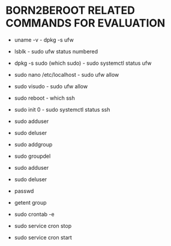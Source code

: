 # BORN2BEROOT RELATED COMMANDS FOR EVALUATION
	
- uname -v			- dpkg -s ufw
- lsblk				- sudo ufw status numbered
- dpkg -s sudo (which sudo)	- sudo systemctl status ufw
- sudo nano /etc/localhost	- sudo ufw allow <port>
- sudo visudo			- sudo ufw allow <port num>
- sudo reboot			- which ssh
- sudo init 0			- sudo systemctl status ssh

- sudo adduser <username>
- sudo deluser <user>
- sudo addgroup <groupname>
- sudo groupdel <group>
- sudo adduser <user> <group>
- sudo deluser <user> <group>
- passwd <username>
- getent group <group>

- sudo crontab -e
- sudo service cron stop
- sudo service cron start
